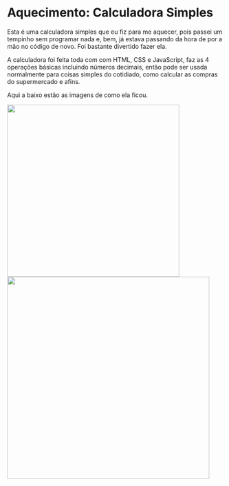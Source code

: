 # Aquecimento: Calculadora Simples

Esta é uma calculadora simples que eu fiz para me aquecer, pois passei um tempinho sem programar nada e, bem, já estava passando da hora de por a mão no código de novo. Foi bastante divertido fazer ela.

A calculadora foi feita toda com com HTML, CSS e JavaScript, faz as 4 operações básicas incluindo números decimais, então pode ser usada normalmente para coisas simples do cotidiado, como calcular as compras do supermercado e afins.

Aqui a baixo estão as imagens de como ela ficou.

<img src="https://i.postimg.cc/0yFTbDQf/Captura-de-tela-2024-05-08-191615.png" width="400"> <img src="https://i.postimg.cc/G3gqLr9P/Captura-de-tela-2024-05-08-191852.png" width="470">
